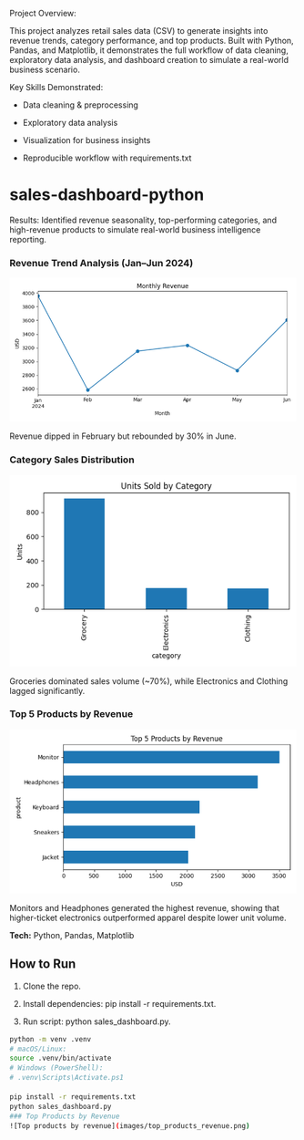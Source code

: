 Project Overview:

This project analyzes retail sales data (CSV) to generate insights into revenue trends, category performance, and top products. Built with Python, Pandas, and Matplotlib, it demonstrates the full workflow of data cleaning, exploratory data analysis, and dashboard creation to simulate a real-world business scenario.

Key Skills Demonstrated:

- Data cleaning & preprocessing

- Exploratory data analysis

- Visualization for business insights

- Reproducible workflow with requirements.txt


# sales-dashboard-python

Results: Identified revenue seasonality, top-performing categories, and high-revenue products to simulate real-world business intelligence reporting.

### Revenue Trend Analysis (Jan–Jun 2024)  
![Monthly revenue by month](images/revenue_by_month.png)

Revenue dipped in February but rebounded by 30% in June.

### Category Sales Distribution  
![Units sold by category](images/units_by_category.png)

Groceries dominated sales volume (~70%), while Electronics and Clothing lagged significantly.

### Top 5 Products by Revenue
![Top products by revenue](images/top_products_revenue.png)

Monitors and Headphones generated the highest revenue, showing that higher-ticket electronics outperformed apparel despite lower unit volume.

**Tech:** Python, Pandas, Matplotlib

## How to Run

1. Clone the repo.

2. Install dependencies: pip install -r requirements.txt.

3. Run script: python sales_dashboard.py.

```bash
python -m venv .venv
# macOS/Linux:
source .venv/bin/activate
# Windows (PowerShell):
# .venv\Scripts\Activate.ps1

pip install -r requirements.txt
python sales_dashboard.py
### Top Products by Revenue
![Top products by revenue](images/top_products_revenue.png)
